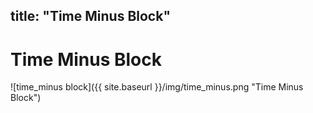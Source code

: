 title: "Time Minus Block"
---
# Time Minus Block
![time_minus block]({{ site.baseurl }}/img/time_minus.png "Time Minus Block")